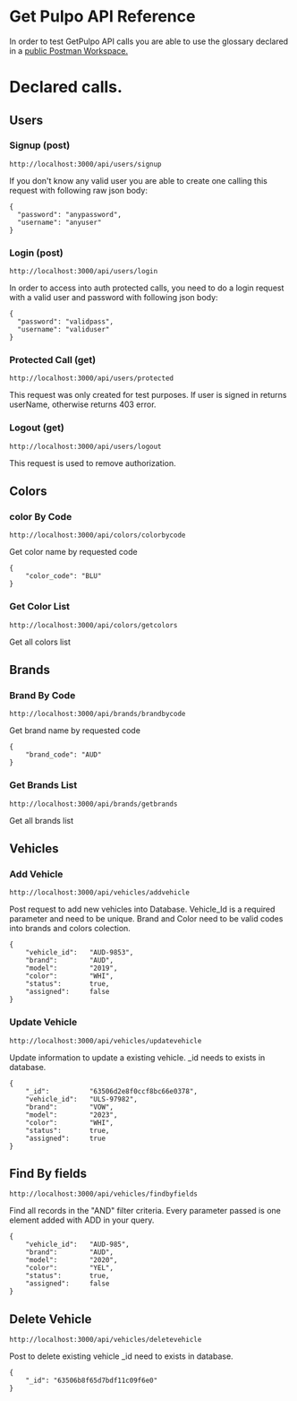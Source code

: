 # Get Pulpo API Reference
In order to test GetPulpo API calls you are able to use the glossary declared in a [public Postman Workspace.](https://www.postman.com/coyoterulea/workspace/getpulpo-api/overview)

# Declared calls.

## Users
### Signup (post)

```
http://localhost:3000/api/users/signup
```
If you don't know any valid user you are able to create one calling this request with following raw json body:
```
{
  "password": "anypassword",
  "username": "anyuser"
}
```
### Login (post)

```
http://localhost:3000/api/users/login
```
In order to access into auth protected calls, you need to do a login request with a valid user and password with following json body:
```
{
  "password": "validpass",
  "username": "validuser"
}
```

### Protected Call (get)
```
http://localhost:3000/api/users/protected
```
This request was only created for test purposes. If user is signed in returns userName, otherwise returns 403 error.

### Logout (get)
```
http://localhost:3000/api/users/logout
```
This request is used to remove authorization.

## Colors
### color By Code
```
http://localhost:3000/api/colors/colorbycode
```

Get color name by requested code
```
{
    "color_code": "BLU"
}
```
### Get Color List
```
http://localhost:3000/api/colors/getcolors
```
Get all colors list


## Brands
### Brand By Code
```
http://localhost:3000/api/brands/brandbycode
```

Get brand name by requested code
```
{
    "brand_code": "AUD"
}
```
### Get Brands List
```
http://localhost:3000/api/brands/getbrands
```
Get all brands list


## Vehicles
### Add Vehicle
```
http://localhost:3000/api/vehicles/addvehicle
```
Post request to add new vehicles into Database. Vehicle_Id is a required parameter and need to be unique. Brand and Color need to be valid codes into brands and colors colection.
```
{
    "vehicle_id":   "AUD-9853",
    "brand":        "AUD",
    "model":        "2019",
    "color":        "WHI",
    "status":       true,
    "assigned":     false
}
```

### Update Vehicle
```
http://localhost:3000/api/vehicles/updatevehicle
```
Update information to update a existing vehicle. _id needs to exists in database.
```
{
    "_id":          "63506d2e8f0ccf8bc66e0378",
    "vehicle_id":   "ULS-97982",
    "brand":        "VOW",
    "model":        "2023",
    "color":        "WHI",
    "status":       true,
    "assigned":     true
}
```

## Find By fields
```
http://localhost:3000/api/vehicles/findbyfields
```
Find all records in the "AND" filter criteria. Every parameter passed is one element added with ADD in your query.
```
{
    "vehicle_id":   "AUD-985",
    "brand":        "AUD",
    "model":        "2020",
    "color":        "YEL",
    "status":       true,
    "assigned":     false
}
```

## Delete Vehicle
```
http://localhost:3000/api/vehicles/deletevehicle
```
Post to delete existing vehicle _id need to exists in database.
```
{
    "_id": "63506b8f65d7bdf11c09f6e0"
}
```

